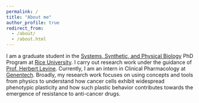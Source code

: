 ```yaml
---
permalink: /
title: "About me"
author_profile: true
redirect_from:
  - /about/
  - /about.html
---
```


I am a graduate student in the [Systems, Synthetic, and Physical Biology](https://sspb.rice.edu/) PhD Program at [Rice University](https://www.rice.edu/). I carry out research work under the guidance of [Prof. Herbert Levine](https://coe.northeastern.edu/people/levine-herbert/). Currently, I am an intern in Clinical Pharmacology at [Genentech](https://www.gene.com/).
Broadly, my research work focuses on using concepts and tools from physics to understand how cancer cells exhibit widespread phenotypic plasticity and how such plastic behavior contributes towards the emergence of resistance to anti-cancer drugs.
